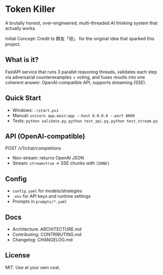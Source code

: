# Token Killer

A brutally honest, over-engineered, multi-threaded AI thinking system that actually works.

Initial Concept: Credit to 群友「综」 for the original idea that sparked this project.

## What is it?
FastAPI service that runs 3 parallel reasoning threads, validates each step via adversarial counterexamples + voting, and fuses results into one coherent answer. OpenAI-compatible API, supports streaming (SSE).

## Quick Start
- Windows: `.\start.ps1`
- Manual: `uvicorn app.main:app --host 0.0.0.0 --port 8000`
- Tests: `python validate.py`, `python test_api.py`, `python test_stream.py`

## API (OpenAI-compatible)
POST /v1/chat/completions
- Non-stream: returns OpenAI JSON
- Stream: `stream=true` → SSE chunks with `[DONE]`

## Config
- `config.yaml` for models/strategies
- `.env` for API keys and runtime settings
- Prompts in `prompts/*.yaml`

## Docs
- Architecture: ARCHITECTURE.md
- Contributing: CONTRIBUTING.md
- Changelog: CHANGELOG.md

## License
MIT. Use at your own cost.
